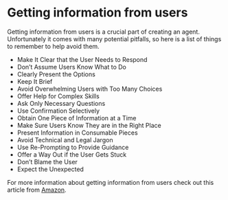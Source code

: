 
# Getting information from users

Getting information from users is a crucial part of creating an agent. Unfortunately it comes with many potential pitfalls, so here is a list of things to remember to help avoid them.

* Make It Clear that the User Needs to Respond
* Don’t Assume Users Know What to Do
* Clearly Present the Options
* Keep It Brief
* Avoid Overwhelming Users with Too Many Choices
* Offer Help for Complex Skills
* Ask Only Necessary Questions
* Use Confirmation Selectively
* Obtain One Piece of Information at a Time
* Make Sure Users Know They are in the Right Place
* Present Information in Consumable Pieces
* Avoid Technical and Legal Jargon
* Use Re-Prompting to Provide Guidance
* Offer a Way Out if the User Gets Stuck
* Don’t Blame the User
* Expect the Unexpected

For more information about getting information from users check out this article from
[Amazon](https://developer.amazon.com/public/solutions/alexa/alexa-skills-kit/docs/alexa-skills-kit-voice-design-best-practices#getting-information-from-the-user).